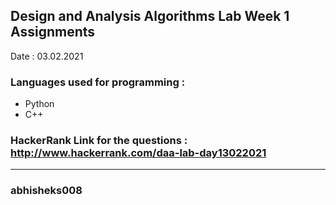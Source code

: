 ## Design and Analysis Algorithms Lab Week 1  Assignments

Date : 03.02.2021

### Languages used for programming :
- Python
- C++

### HackerRank Link for the questions : http://www.hackerrank.com/daa-lab-day13022021

********************************************************
### abhisheks008
